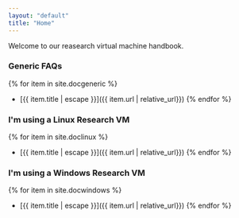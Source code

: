 ```yaml
---
layout: "default"
title: "Home"
---
```


Welcome to our reasearch virtual machine handbook.

### Generic FAQs

{% for item in site.docgeneric %}
  - [{{ item.title | escape }}]({{ item.url | relative_url}})
{% endfor %}

### I'm using a Linux Research VM

{% for item in site.doclinux %}
  - [{{ item.title | escape }}]({{ item.url | relative_url}})
{% endfor %}

### I'm using a Windows Research VM

{% for item in site.docwindows %}
  - [{{ item.title | escape }}]({{ item.url | relative_url}})
{% endfor %}

